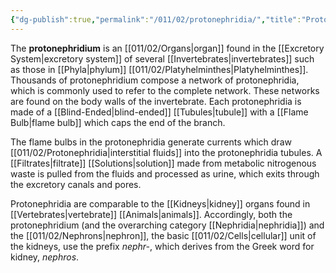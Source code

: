```yaml
---
{"dg-publish":true,"permalink":"/011/02/protonephridia/","title":"Protonephridia","tags":["BIOL422"],"noteIcon":"1","created":"2024-10-19T20:27:19.118-07:00","updated":"2024-10-03T23:12:05.288-07:00"}
---
```


The **protonephridium** is an [[011/02/Organs\|organ]] found in the [[Excretory System\|excretory system]] of several [[Invertebrates\|invertebrates]] such as those in [[Phyla\|phylum]] [[011/02/Platyhelminthes\|Platyhelminthes]]. Thousands of protonephridium compose a network of protonephridia, which is commonly used to refer to the complete network. These networks are found on the body walls of the invertebrate. Each protonephridia is made of a [[Blind-Ended\|blind-ended]] [[Tubules\|tubule]] with a [[Flame Bulb\|flame bulb]] which caps the end of the branch.

The flame bulbs in the protonephridia generate currents which draw [[011/02/Protonephridia\|interstitial fluids]] into the protonephridia tubules. A [[Filtrates\|filtrate]] [[Solutions\|solution]] made from metabolic nitrogenous waste is pulled from the fluids and processed as urine, which exits through the excretory canals and pores.

Protonephridia are comparable to the [[Kidneys\|kidney]] organs found in [[Vertebrates\|vertebrate]] [[Animals\|animals]]. Accordingly, both the protonephridium (and the overarching category [[Nephridia\|nephridia]]) and the [[011/02/Nephrons\|nephron]], the basic [[011/02/Cells\|cellular]] unit of the kidneys, use the prefix *nephr-*, which derives from the Greek word for kidney, *nephros*.